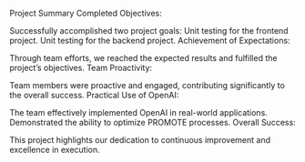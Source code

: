 Project Summary
Completed Objectives:

Successfully accomplished two project goals:
Unit testing for the frontend project.
Unit testing for the backend project.
Achievement of Expectations:

Through team efforts, we reached the expected results and fulfilled the project’s objectives.
Team Proactivity:

Team members were proactive and engaged, contributing significantly to the overall success.
Practical Use of OpenAI:

The team effectively implemented OpenAI in real-world applications.
Demonstrated the ability to optimize PROMOTE processes.
Overall Success:

This project highlights our dedication to continuous improvement and excellence in execution.
